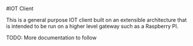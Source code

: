 #IOT Client

This is a general purpose IOT client built on an extensible architecture that is intended to be run on a higher level gateway such as a Raspberry PI.

TODO: More documentation to follow
